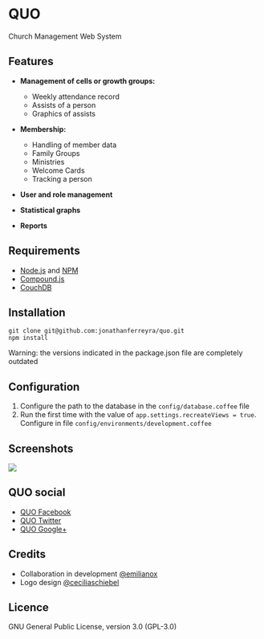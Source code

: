 QUO
====

Church Management Web System

## Features

- **Management of cells or growth groups:**
	
	- Weekly attendance record
	- Assists of a person
	- Graphics of assists

- **Membership:**
	- Handling of member data
	- Family Groups
	- Ministries
	- Welcome Cards
	- Tracking a person

- **User and role management**

- **Statistical graphs**

- **Reports**


## Requirements

* [Node.js](https://nodejs.org) and [NPM](https://www.npmjs.com/)
* [Compound.js](http://compoundjs.com/)
* [CouchDB](http://couchdb.apache.org/)

## Installation

```
git clone git@github.com:jonathanferreyra/quo.git
npm install
```

Warning: the versions indicated in the package.json file are completely outdated


## Configuration

1. Configure the path to the database in the `config/database.coffee` file
2. Run the first time with the value of `app.settings.recreateViews = true`. Configure in file `config/environments/development.coffee`

## Screenshots

<img src="https://raw.github.com/jonathanferreyra/quo/master/quo.jpg" />

## QUO social

* [QUO Facebook](https://www.facebook.com/SistemaQuo/)
* [QUO Twitter](https://www.twitter.com/SistemaQuo/)
* [QUO Google+](https://plus.google.com/102009379274927530198)

## Credits

* Collaboration in development [@emilianox](https://github.com/emilianox)
* Logo design [@ceciliaschiebel](https://github.com/ceciliaschiebel)

## Licence 

GNU General Public License, version 3.0 (GPL-3.0)